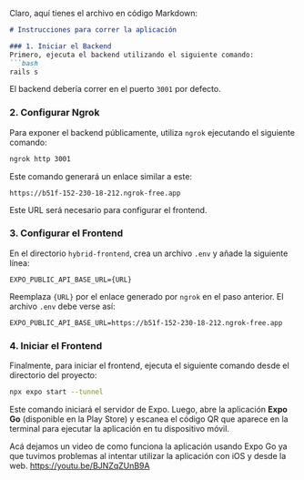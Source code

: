 Claro, aquí tienes el archivo en código Markdown:

```markdown
# Instrucciones para correr la aplicación

### 1. Iniciar el Backend
Primero, ejecuta el backend utilizando el siguiente comando:
```bash
rails s
```
El backend debería correr en el puerto `3001` por defecto.

### 2. Configurar Ngrok
Para exponer el backend públicamente, utiliza `ngrok` ejecutando el siguiente comando:
```bash
ngrok http 3001
```
Este comando generará un enlace similar a este:
```
https://b51f-152-230-18-212.ngrok-free.app
```
Este URL será necesario para configurar el frontend.

### 3. Configurar el Frontend
En el directorio `hybrid-frontend`, crea un archivo `.env` y añade la siguiente línea:
```
EXPO_PUBLIC_API_BASE_URL={URL}
```
Reemplaza `{URL}` por el enlace generado por `ngrok` en el paso anterior. El archivo `.env` debe verse así:
```
EXPO_PUBLIC_API_BASE_URL=https://b51f-152-230-18-212.ngrok-free.app
```

### 4. Iniciar el Frontend
Finalmente, para iniciar el frontend, ejecuta el siguiente comando desde el directorio del proyecto:
```bash
npx expo start --tunnel
```
Este comando iniciará el servidor de Expo. Luego, abre la aplicación **Expo Go** (disponible en la Play Store) y escanea el código QR que aparece en la terminal para ejecutar la aplicación en tu dispositivo móvil.

Acá dejamos un video de como funciona la aplicación usando Expo Go ya que tuvimos problemas al intentar utilizar la aplicación con iOS y desde la web.
https://youtu.be/BJNZqZUnB9A